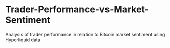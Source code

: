 # Trader-Performance-vs-Market-Sentiment
Analysis of trader performance in relation to Bitcoin market sentiment using Hyperliquid data

